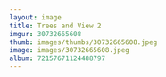 ```yaml
---
layout: image
title: Trees and View 2
imgur: 30732665608
thumb: images/thumbs/30732665608.jpeg
image: images/30732665608.jpeg
album: 72157671124488797
---
```


